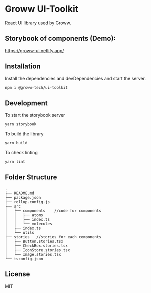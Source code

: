 # Groww UI-Toolkit
React UI library used by Groww.

## Storybook of components (Demo):
https://groww-ui.netlify.app/

## Installation
Install the dependencies and devDependencies and start the server.

```sh
npm i @groww-tech/ui-toolkit
```

## Development

To start the storybook server
```sh
yarn storybook
```

To build the library
```sh
yarn build
```

To check linting
```sh
yarn lint
```

## Folder Structure
```
.
├── README.md
├── package.json
├── rollup.config.js
├── src
│   ├── components    //code for components
│   │   ├── atoms
│   │   ├── index.ts
│   │   └── molecules
│   ├── index.ts
│   └── utils
├── stories   //stories for each components
│   ├── Button.stories.tsx
│   ├── CheckBox.stories.tsx
│   ├── IconStore.stories.tsx
│   └── Image.stories.tsx
└── tsconfig.json
```
## License

MIT

